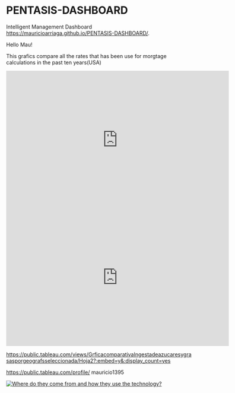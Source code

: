 # PENTASIS-DASHBOARD
Intelligent Management Dashboard
 https://mauricioarriaga.github.io/PENTASIS-DASHBOARD/.
 
 Hello Mau!
 
 This grafics compare all the rates that has been use for morgtage calculations in the past ten years(USA)
 
 <iframe width="600" height="371" seamless frameborder="0" scrolling="yes" src="https://docs.google.com/spreadsheets/d/1neFR8NMYPtmMIg1pFXvO00eCA_93H4vuRguGZPoJGTQ/pubchart?oid=838885901&amp;format=interactive" ></iframe>
 
 
 <iframe width="600" height="371" seamless frameborder="0" scrolling="no" src="https://docs.google.com/spreadsheets/d/1neFR8NMYPtmMIg1pFXvO00eCA_93H4vuRguGZPoJGTQ/pubchart?oid=1304888184&amp;format=interactive"></iframe>
 

 https://public.tableau.com/views/GrficacomparativaIngestadeazucaresygrasasporgeografsseleccionada/Hoja2?:embed=y&:display_count=yes
 
https://public.tableau.com/profile/ mauricio1395

<div class='tableauPlaceholder' id='viz1489108777932' style='position: relative'><noscript><a href='https:&#47;&#47;mauricioarriaga.github.io&#47;PENTASIS-DASHBOARD&#47;'><img alt='Where do they come from and how they use the technology? ' src='https:&#47;&#47;public.tableau.com&#47;static&#47;images&#47;MR&#47;MRAGSection2StoryaboutstudentsatDataVisualizationforall&#47;Historia1&#47;1_rss.png' style='border: none' /></a></noscript><object class='tableauViz'  style='display:none;'><param name='host_url' value='https%3A%2F%2Fpublic.tableau.com%2F' /> <param name='site_root' value='' /><param name='name' value='MRAGSection2StoryaboutstudentsatDataVisualizationforall&#47;Historia1' /><param name='tabs' value='no' /><param name='toolbar' value='yes' /><param name='static_image' value='https:&#47;&#47;public.tableau.com&#47;static&#47;images&#47;MR&#47;MRAGSection2StoryaboutstudentsatDataVisualizationforall&#47;Historia1&#47;1.png' /> <param name='animate_transition' value='yes' /><param name='display_static_image' value='yes' /><param name='display_spinner' value='yes' /><param name='display_overlay' value='yes' /><param name='display_count' value='yes' /></object></div>                <script type='text/javascript'>                    var divElement = document.getElementById('viz1489108777932');                    var vizElement = divElement.getElementsByTagName('object')[0];                    vizElement.style.width='1370px';vizElement.style.height='837px';                    var scriptElement = document.createElement('script');                    scriptElement.src = 'https://public.tableau.com/javascripts/api/viz_v1.js';                    vizElement.parentNode.insertBefore(scriptElement, vizElement);                </script>
